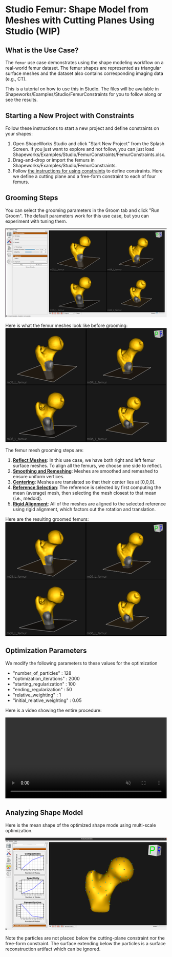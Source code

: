 # Studio Femur: Shape Model from Meshes with Cutting Planes Using Studio (WIP)

## What is the Use Case?

The `femur` use case demonstrates using the shape modeling workflow on a real-world femur dataset. The femur shapes are represented as triangular surface meshes and the dataset also contains corresponding imaging data (e.g., CT).

This is a tutorial on how to use this in Studio. The files will be available in Shapeworks/Examples/Studio/FemurConstraints for you to follow along or see the results.

## Starting a New Project with Constraints

Follow these instructions to start a new project and define constraints on your shapes:

1. Open ShapeWorks Studio and click "Start New Project" from the Splash Screen. If you just want to explore and not follow, you can just load Shapeworks/Examples/Studio/FemurConstraints/FemurConstraints.xlsx.
2. Drag-and-drop or import the femurs in Shapeworks/Examples/Studio/FemurConstraints.
3. Follow [the instructions for using constraints](../../studio/using-constraints.md) to define constraints. Here we define a cutting plane and a free-form constraint to each of four femurs.

## Grooming Steps

You can select the grooming parameters in the Groom tab and click "Run Groom". The default parameters work for this use case, but you can experiment with tuning them.

![Groom tab](../../img/use-cases/studio_groom_tab_femur.png)

Here is what the femur meshes look like before grooming:
![Ungroomed femurs](../../img/use-cases/ungroomedstudio.png)

The femur mesh grooming steps are:

1. [**Reflect Meshes**](../../workflow/groom.md#reflect-meshes): In this use case, we have both right and left femur surface meshes. To align all the femurs, we choose one side to reflect.
2. [**Smoothing and Remeshing**](../../workflow/groom.md#remesh): Meshes are smoothed and remeshed to ensure uniform vertices.
3. [**Centering**](../../workflow/groom.md#aligning-meshes): Meshes are translated so that their center lies at [0,0,0].
4. [**Reference Selection**](../../workflow/groom.md#aligning-meshes): The reference is selected by first computing the mean (average) mesh, then selecting the mesh closest to that mean (i.e., medoid).
5. [**Rigid Alignment**](../../workflow/groom.md#aligning-meshes): All of the meshes are aligned to the selected reference using rigid alignment, which factors out the rotation and translation.

Here are the resulting groomed femurs:
![Groomed femurs](../../img/use-cases/groomedstudio.png)

## Optimization Parameters

We modify the following parameters to these values for the optimization

- "number_of_particles" : 128
- "optimization_iterations" : 2000
- "starting_regularization" : 100
- "ending_regularization" : 50
- "relative_weighting" : 1
- "initial_relative_weighting" : 0.05

Here is a video showing the entire procedure:  
<p><video src="https://sci.utah.edu/~shapeworks/doc-resources/mp4s/femur_ffc_use_case_video.mp4" autoplay muted loop controls style="width:100%"></p>

## Analyzing Shape Model        
Here is the mean shape of the optimized shape mode using multi-scale optimization.

![Femur Samples](../../img/use-cases/studiofemur.png)

Note the particles are not placed below the cutting-plane constraint nor the free-form constraint. The surface extending below the particles is a surface reconstruction artifact which can be ignored.

<!--Here are femur samples with their optimized correspondences.
![Femur Samples](../../img/use-cases/femur_samples.png)

Zooming in some femur samples.
![Zoom Femur Samples](../../img/use-cases/femur_samples_zoom.png)-->
